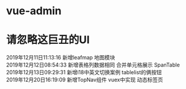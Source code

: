# vue-admin
# 请忽略这巨丑的UI
2019年12月11日11:13:16  新增leafmap 地图模块  
2019年12月12日08:54:33  新增表格列数据相同 合并单元格展示  SpanTable     
2019年12月13日09:29:31  新增i18中英文切换案例  tablelist的俩按钮   
2019年12月20日16:19:09  新增TopNav组件 vuex中实现 动态标签页
